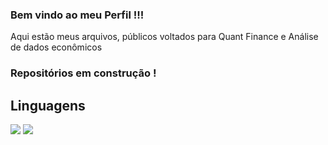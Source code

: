 ###  Bem vindo ao meu Perfil !!!
Aqui estão meus arquivos, públicos voltados para Quant Finance e Análise de dados econômicos

### Repositórios em construção !

## Linguagens
<img src="https://img.shields.io/badge/R-studio-blue" /> <img src="https://img.shields.io/badge/python-%233776AB.svg?&style=flat-square&logo=python&logoColor=white" /> 




